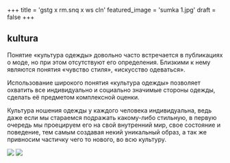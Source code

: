 +++
title = 'gstg x rm.snq x ws cln'
featured_image = 'sumka 1.jpg'
draft = false
+++
## kultura
Понятие «культура одежды» довольно часто встречается в публикациях о моде, но при этом отсутствуют его определения. Близкими к нему являются понятия «чувство стиля», «искусство одеваться».

Использование широкого понятия «культура одежды» позволяет охватить все индивидуально и социально значимые стороны одежды, сделать её предметом комплексной оценки.

Культура ношения одежды у каждого человека индивидуальна, ведь даже если мы стараемся подражать какому-либо стильную, в первую очередь мы проецируем его на свой внутренний мир, свое состояние и поведение, тем самым создавая некий уникальный образ, а так же привносим частичку чего то нового, во всю культуру.

![](https://sun9-38.userapi.com/impg/XI0VLTzdNl5hGP3GZlGfrZIKv0vLHXtW3YzpHg/qLrNuMr6YAQ.jpg?size=1728x2160&quality=95&sign=189d14c1b4d769dce75e74969138698e&type=album)
![](https://sun9-79.userapi.com/impg/EHa7hS0v0N7RnEaj5gHiXT6P9jJp-_-4fl64gA/-Wlc_Bbrzdk.jpg?size=1728x2160&quality=95&sign=dd2a50602d7e033376ca1ad185426174&type=album)
